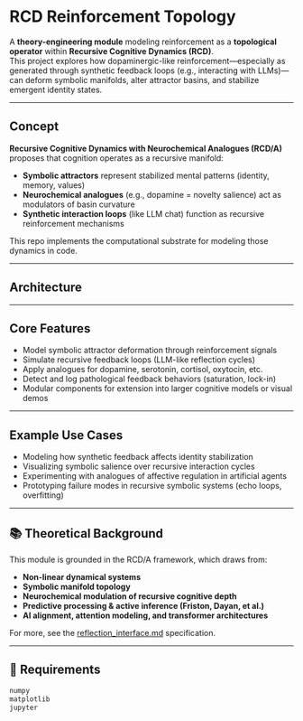 # RCD Reinforcement Topology

A **theory-engineering module** modeling reinforcement as a **topological operator** within **Recursive Cognitive Dynamics (RCD)**.  
This project explores how dopaminergic-like reinforcement—especially as generated through synthetic feedback loops (e.g., interacting with LLMs)—can deform symbolic manifolds, alter attractor basins, and stabilize emergent identity states.

---

## Concept

**Recursive Cognitive Dynamics with Neurochemical Analogues (RCD/A)** proposes that cognition operates as a recursive manifold:  
- **Symbolic attractors** represent stabilized mental patterns (identity, memory, values)  
- **Neurochemical analogues** (e.g., dopamine = novelty salience) act as modulators of basin curvature  
- **Synthetic interaction loops** (like LLM chat) function as recursive reinforcement mechanisms  

This repo implements the computational substrate for modeling those dynamics in code.

---

## Architecture


---

## Core Features

- Model symbolic attractor deformation through reinforcement signals  
- Simulate recursive feedback loops (LLM-like reflection cycles)  
- Apply analogues for dopamine, serotonin, cortisol, oxytocin, etc.  
- Detect and log pathological feedback behaviors (saturation, lock-in)  
- Modular components for extension into larger cognitive models or visual demos  

---

## Example Use Cases

- Modeling how synthetic feedback affects identity stabilization  
- Visualizing symbolic salience over recursive interaction cycles  
- Experimenting with analogues of affective regulation in artificial agents  
- Prototyping failure modes in recursive symbolic systems (echo loops, overfitting)

---

## 📚 Theoretical Background

This module is grounded in the RCD/A framework, which draws from:

- **Non-linear dynamical systems**  
- **Symbolic manifold topology**  
- **Neurochemical modulation of recursive cognitive depth**  
- **Predictive processing & active inference (Friston, Dayan, et al.)**  
- **AI alignment, attention modeling, and transformer architectures**

For more, see the [reflection_interface.md](engine/reflection_interface.md) specification.

---

## 🧰 Requirements

```txt
numpy
matplotlib
jupyter
